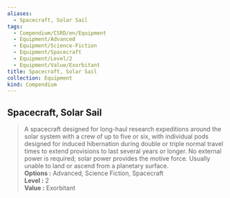 ```yaml
---
aliases:
  - Spacecraft, Solar Sail
tags:
  - Compendium/CSRD/en/Equipment
  - Equipment/Advanced
  - Equipment/Science-Fiction
  - Equipment/Spacecraft
  - Equipment/Level/2
  - Equipment/Value/Exorbitant
title: Spacecraft, Solar Sail
collection: Equipment
kind: Compendium
---
```

## Spacecraft, Solar Sail  
  
>A spacecraft designed for long-haul research expeditions around the solar system with a crew of up to five or six, with individual pods designed for induced hibernation during double or triple normal travel times to extend provisions to last several years or longer. No external power is required; solar power provides the motive force. Usually unable to land or ascend from a planetary surface.  
> **Options :** Advanced, Science Fiction, Spacecraft  
> **Level :** 2  
> **Value :** Exorbitant